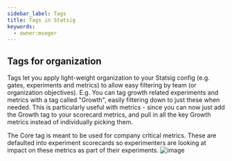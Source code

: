 ```yaml
---
sidebar_label: Tags 
title: Tags in Statsig
keywords:
  - owner:mseger
---
```


## Tags for organization
Tags let you apply light-weight organization to your Statsig config (e.g. gates, experiments and metrics) to allow easy filtering by team (or organization objectives). E.g. You can tag growth related experiments and metrics with a tag called "Growth", easily filtering down to just these when needed. This is particularly useful with metrics - since you can now just add the Growth tag to your scorecard metrics, and pull in all the key Growth metrics instead of individually picking them.

The Core tag is meant to be used for company critical metrics. These are defaulted into experiment scorecards so experimenters are looking at impact on these metrics as part of their experiments.
![image](https://github.com/statsig-io/docs/assets/31516123/92a44de5-71bb-4b80-9fea-f8d83e2c4f95)